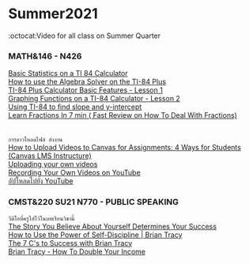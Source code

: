 # Summer2021
:octocat:Video for all class on Summer Quarter<br>
### MATH&146 - N426<br>
[Basic Statistics on a TI 84 Calculator](https://www.youtube.com/watch?v=V4aUsBeMoYg)<br>
[How to use the Algebra Solver on the TI-84 Plus](https://www.youtube.com/watch?v=UZnbiLoQiBQ&list=RDCMUCnqxRht9znQ_OOwRchPTzPQ&start_radio=1&rv=UZnbiLoQiBQ&t=4)<br>
[TI-84 Plus Calculator Basic Features - Lesson 1](https://www.youtube.com/watch?v=IiCI2tQuZEM)<br>
[Graphing Functions on a TI-84 Calculator - Lesson 2](https://www.youtube.com/watch?v=CGOk_dKoddA)<br>
[Using TI-84 to find slope and y-intercept](https://www.youtube.com/watch?v=1YRs7nDNZr8)<br>
[Learn Fractions In 7 min ( Fast Review on How To Deal With Fractions)](https://www.youtube.com/watch?v=dG2WSstQyUE)<br>
[]()<br>
[]()<br>
```การดาวโหลดไฟล์ ส่งงาน```<br>
[How to Upload Videos to Canvas for Assignments: 4 Ways for Students (Canvas LMS Instructure)](https://www.youtube.com/watch?v=FB-ibMSAGh0)<br>
[Uploading your own videos](https://edu.gcfglobal.org/en/youtube/uploading-and-sharing-videos/1/)<br>
[Recording Your Own Videos on YouTube](https://www.youtube.com/watch?v=OlN4RksQpCQ&t=35s)<br>
[อัปโหลดไปยัง YouTube](https://www.youtube.com/watch?v=klVWGHtRTuE&t=21s)<br>
### CMST&220 SU21 N770 - PUBLIC SPEAKING
```วีดีโอที่ครูใส่ใว้ในบทเรียนวิชานี้```<br>
[The Story You Believe About Yourself Determines Your Success](https://www.youtube.com/watch?v=68Wz25NMX2k&t=44s)<br>
[How to Use the Power of Self-Discipline | Brian Tracy](https://www.youtube.com/watch?v=pyNfB24Eo4A)<br>
[The 7 C's to Success with Brian Tracy](https://www.youtube.com/watch?v=FfohcP_zBkQ)<br>
[Brian Tracy - How To Double Your Income](https://www.youtube.com/watch?v=9QzFGqcxLJg)<br>
[]()<br>
[]()<br>
